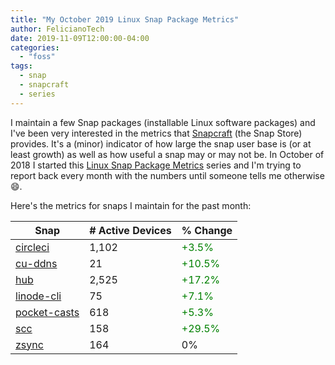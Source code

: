 ```yaml
---
title: "My October 2019 Linux Snap Package Metrics"
author: FelicianoTech
date: 2019-11-09T12:00:00-04:00
categories:
  - "foss"
tags:
  - snap
  - snapcraft
  - series
---
```


I maintain a few Snap packages (installable Linux software packages) and I've been very interested in the metrics that [Snapcraft][snapcraft] (the Snap Store) provides.
It's a (minor) indicator of how large the snap user base is (or at least growth) as well as how useful a snap may or may not be.
In October of 2018 I started this [Linux Snap Package Metrics](/blog/october-2018-snap-metrics/) series and I'm trying to report back every month with the numbers until someone tells me otherwise :smile:.

Here's the metrics for snaps I maintain for the past month:

<!--more-->

| Snap | # Active Devices | % Change |
| --- | --- | --- |
| [circleci](https://Snapcraft.io/circleci) | 1,102 | <span style="color:green">+3.5%</span> |
| [cu-ddns](https://Snapcraft.io/cu-ddns) | 21 | <span style="color:green">+10.5%</span> |
| [hub](https://Snapcraft.io/hub) | 2,525 | <span style="color:green">+17.2%</span> |
| [linode-cli](https://Snapcraft.io/linode-cli) | 75 | <span style="color:green">+7.1%</span> |
| [pocket-casts](https://Snapcraft.io/pocket-casts) | 618 | <span style="color:green">+5.3%</span> |
| [scc](https://Snapcraft.io/scc) | 158 | <span style="color:green">+29.5%</span> |
| [zsync](https://Snapcraft.io/zsync) | 164 | 0% |

<!--There's a couple items of note here:

1. I've also dropped the distro column. Didn't seem useful.-->



[snapcraft]: https://Snapcraft.io
